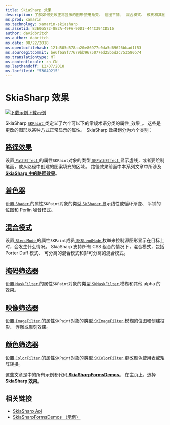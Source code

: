 ```yaml
---
title: SkiaSharp 效果
description: 了解如何更改正常显示的图形使用渐变、 位图平铺、 混合模式、 模糊和其他效果。
ms.prod: xamarin
ms.technology: xamarin-skiasharp
ms.assetid: B3E06572-8E2A-49FA-90D1-444C394CD516
author: davidbritch
ms.author: dabritch
ms.date: 08/22/2018
ms.openlocfilehash: 121d505d578aa20e86977c0da5d69626bbad1f53
ms.sourcegitcommit: be6f6a8f77679bb9675077ed25b5d2c753580b74
ms.translationtype: MT
ms.contentlocale: zh-CN
ms.lasthandoff: 12/07/2018
ms.locfileid: "53049215"
---
```

# <a name="skiasharp-effects"></a>SkiaSharp 效果

[![下载示例](~/media/shared/download.png)下载示例](https://developer.xamarin.com/samples/xamarin-forms/SkiaSharpForms/Demos/)

SkiaSharp [ `SKPaint` ](xref:SkiaSharp.SKPaint)类定义了六个可以下的常规术语分类的属性_效果_。 这些是更改的图形以某种方式正常显示的属性。 SkiaSharp 效果划分为六个类别：

## <a name="path-effectscurveseffectsmd"></a>[路径效果](../curves/effects.md)

设置[ `PathEffect` ](xref:SkiaSharp.SKPaint.PathEffect)的属性`SKPaint`对象的类型[ `SKPathEffect` ](xref:SkiaSharp.SKPathEffect)显示虚线，或者要绘制笔画，或从路径中创建的图案填充的区域。 路径效果前面中本系列文章中所涉及[ **SkiaSharp 中的路径效果**](../curves/effects.md)。

## <a name="shadersshadersindexmd"></a>[着色器](shaders/index.md)

设置[ `Shader` ](xref:SkiaSharp.SKPaint.Shader)的属性`SKPaint`对象的类型[ `SKShader` ](xref:SkiaSharp.SKShader)显示线性或循环渐变、 平铺的位图和 Perlin 噪音模式。

## <a name="blend-modesblend-modesindexmd"></a>[混合模式](blend-modes/index.md)

设置[ `BlendMode` ](xref:SkiaSharp.SKPaint.BlendMode)的属性`SKPaint`成员[ `SKBlendMode` ](xref:SkiaSharp.SKBlendMode)枚举来控制源图形显示在目标上时，会发生什么情况。 SkiaSharp 支持所有 CSS 组合的情况下，混合模式，包括 Porter Duff 模式、 可分离的混合模式和非可分离的混合模式。

## <a name="mask-filtersmask-filtersmd"></a>[掩码筛选器](mask-filters.md)

设置[ `MaskFilter` ](xref:SkiaSharp.SKPaint.MaskFilter)的属性`SKPaint`对象的类型[ `SKMaskFilter` ](xref:SkiaSharp.SKMaskFilter)模糊和其他 alpha 的效果。

## <a name="image-filtersimage-filtersmd"></a>[映像筛选器](image-filters.md)

设置[ `ImageFilter` ](xref:SkiaSharp.SKPaint.ImageFilter)的属性`SKPaint`对象的类型[ `SKImageFilter` ](xref:SkiaSharp.SKImageFilter)模糊的位图和创建投影、 浮雕或雕刻效果。

## <a name="color-filterscolor-filtersmd"></a>[颜色筛选器](color-filters.md)

设置[ `ColorFilter` ](xref:SkiaSharp.SKPaint.ColorFilter)的属性`SKPaint`对象的类型[ `SKColorFilter` ](xref:SkiaSharp.SKColorFilter)更改颜色使用表或矩阵转换。

这些文章是中的所有示例都代码[ **SkiaSharpFormsDemos**](https://developer.xamarin.com/samples/xamarin-forms/SkiaSharpForms/Demos/)。 在主页上，选择**SkiaSharp 效果**。

## <a name="related-links"></a>相关链接

- [SkiaSharp Api](https://docs.microsoft.com/dotnet/api/skiasharp)
- [SkiaSharpFormsDemos （示例）](https://developer.xamarin.com/samples/xamarin-forms/SkiaSharpForms/Demos/)
